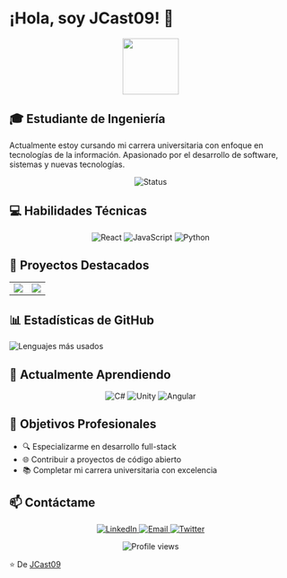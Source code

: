 # ¡Hola, soy JCast09! 👋

<div align="center">
  <img src="https://media.giphy.com/media/M9gbBd9nbDrOTu1Mqx/giphy.gif" width="100"/>
</div>

## 🎓 Estudiante de Ingeniería
Actualmente estoy cursando mi carrera universitaria con enfoque en tecnologías de la información. Apasionado por el desarrollo de software, sistemas y nuevas tecnologías.

<p align="center">
  <img src="https://img.shields.io/badge/Status-Estudiante%20Universitario-brightgreen" alt="Status"/>
</p>

## 💻 Habilidades Técnicas

<p align="center">
  <img src="https://img.shields.io/badge/React-20232A?style=for-the-badge&logo=react&logoColor=61DAFB" alt="React"/>
  <img src="https://img.shields.io/badge/JavaScript-F7DF1E?style=for-the-badge&logo=javascript&logoColor=black" alt="JavaScript"/>
  <img src="https://img.shields.io/badge/Python-3776AB?style=for-the-badge&logo=python&logoColor=white" alt="Python"/>
</p>

## 🚀 Proyectos Destacados

<table>
  <tr>
    <td>
      <a href="https://github.com/JCast09/tests-w-three.js">
        <img src="https://github-readme-stats.vercel.app/api/pin/?username=JCast09&repo=tests-w-three.js&theme=radical" />
      </a>
    </td>
    <td>
      <a href="https://github.com/JCast09/five-philosophers">
        <img src="https://github-readme-stats.vercel.app/api/pin/?username=JCast09&repo=five-philosophers&theme=radical&cache_seconds=60" />
      </a>
    </td>
  </tr>
</table>

## 📊 Estadísticas de GitHub

![Lenguajes más usados](https://github-readme-stats.vercel.app/api/top-langs/?username=JCast09&layout=compact&theme=radical)

## 🌱 Actualmente Aprendiendo

<p align="center">
  <img src="https://img.shields.io/badge/C%23-239120?style=for-the-badge&logo=c-sharp&logoColor=white" alt="C#"/>
  <img src="https://img.shields.io/badge/Unity-000000?style=for-the-badge&logo=unity&logoColor=white" alt="Unity"/>
  <img src="https://img.shields.io/badge/Angular-DD0031?style=for-the-badge&logo=angular&logoColor=white" alt="Angular"/>
</p>

## 🎯 Objetivos Profesionales

- 🔍 Especializarme en desarrollo full-stack
- 🌐 Contribuir a proyectos de código abierto
- 📚 Completar mi carrera universitaria con excelencia

## 📫 Contáctame

<p align="center">
  <a href="https://linkedin.com/in/jcast09">
    <img src="https://img.shields.io/badge/LinkedIn-0077B5?style=for-the-badge&logo=linkedin&logoColor=white" alt="LinkedIn"/>
  </a>
  <a href="mailto:tu-email@ejemplo.com">
    <img src="https://img.shields.io/badge/Email-D14836?style=for-the-badge&logo=gmail&logoColor=white" alt="Email"/>
  </a>
  <a href="https://twitter.com/JCast09">
    <img src="https://img.shields.io/badge/Twitter-1DA1F2?style=for-the-badge&logo=twitter&logoColor=white" alt="Twitter"/>
  </a>
</p>

<div align="center">
  <img src="https://komarev.com/ghpvc/?username=JCast09&style=flat-square&color=blueviolet" alt="Profile views"/>
</div>

⭐️ De [JCast09](https://github.com/JCast09)
